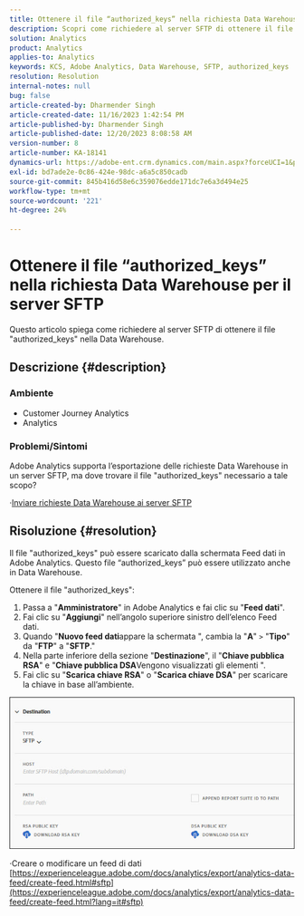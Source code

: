 ```yaml
---
title: Ottenere il file “authorized_keys” nella richiesta Data Warehouse per il server SFTP
description: Scopri come richiedere al server SFTP di ottenere il file "authorized_keys"
solution: Analytics
product: Analytics
applies-to: Analytics
keywords: KCS, Adobe Analytics, Data Warehouse, SFTP, authorized_keys
resolution: Resolution
internal-notes: null
bug: false
article-created-by: Dharmender Singh
article-created-date: 11/16/2023 1:42:54 PM
article-published-by: Dharmender Singh
article-published-date: 12/20/2023 8:08:58 AM
version-number: 8
article-number: KA-18141
dynamics-url: https://adobe-ent.crm.dynamics.com/main.aspx?forceUCI=1&pagetype=entityrecord&etn=knowledgearticle&id=7fa03007-8684-ee11-8179-6045bd0063aa
exl-id: bd7ade2e-0c86-424e-98dc-a6a5c850cadb
source-git-commit: 845b416d58e6c359076edde171dc7e6a3d494e25
workflow-type: tm+mt
source-wordcount: '221'
ht-degree: 24%

---
```


# Ottenere il file “authorized_keys” nella richiesta Data Warehouse per il server SFTP


Questo articolo spiega come richiedere al server SFTP di ottenere il file &quot;authorized_keys&quot; nella Data Warehouse.

## Descrizione {#description}


### Ambiente

- Customer Journey Analytics
- Analytics


### <b>Problemi/Sintomi</b>

Adobe Analytics supporta l’esportazione delle richieste Data Warehouse in un server SFTP, ma dove trovare il file &quot;authorized_keys&quot; necessario a tale scopo?

·[Inviare richieste Data Warehouse ai server SFTP](https://experienceleague.adobe.com/docs/analytics/export/ftp-and-sftp/secure-file-transfer-protocol/ftp-sftp-dw.html?lang=it)


## Risoluzione {#resolution}


Il file &quot;authorized_keys&quot; può essere scaricato dalla schermata Feed dati in Adobe Analytics. Questo file “authorized_keys” può essere utilizzato anche in Data Warehouse.

Ottenere il file &quot;authorized_keys&quot;:

1. Passa a &quot;<b>Amministratore</b>&quot; in Adobe Analytics e fai clic su &quot;<b>Feed dati</b>&quot;.
2. Fai clic su &quot;<b>Aggiungi</b>&quot; nell’angolo superiore sinistro dell’elenco Feed dati.
3. Quando &quot;<b>Nuovo feed dati</b>appare la schermata &quot;, cambia la &quot;<b>A</b>&quot; `>`  &quot;<b>Tipo</b>&quot; da &quot;<b>FTP</b>&quot; a &quot;<b>SFTP</b>.&quot;
4. Nella parte inferiore della sezione &quot;<b>Destinazione</b>&quot;, il &quot;<b>Chiave pubblica RSA</b>&quot; e &quot;<b>Chiave pubblica DSA</b>Vengono visualizzati gli elementi &quot;.
5. Fai clic su &quot;<b>Scarica chiave RSA</b>&quot; o &quot;<b>Scarica chiave DSA</b>&quot; per scaricare la chiave in base all’ambiente.


![](assets/50e37472-899b-ec11-b400-00224805a4ef.png)

·Creare o modificare un feed di dati
[https://experienceleague.adobe.com/docs/analytics/export/analytics-data-feed/create-feed.html#sftp](https://experienceleague.adobe.com/docs/analytics/export/analytics-data-feed/create-feed.html?lang=it#sftp)

